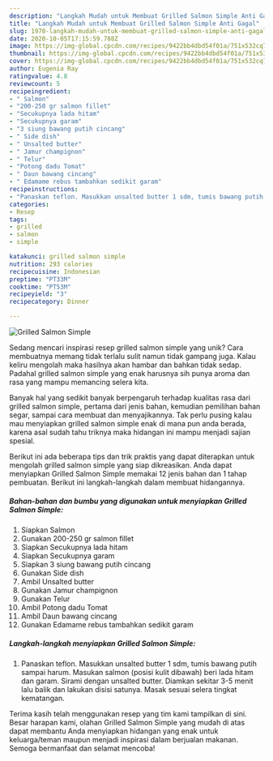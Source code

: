 ```yaml
---
description: "Langkah Mudah untuk Membuat Grilled Salmon Simple Anti Gagal"
title: "Langkah Mudah untuk Membuat Grilled Salmon Simple Anti Gagal"
slug: 1970-langkah-mudah-untuk-membuat-grilled-salmon-simple-anti-gagal
date: 2020-10-05T17:15:59.788Z
image: https://img-global.cpcdn.com/recipes/9422bb4dbd54f01a/751x532cq70/grilled-salmon-simple-foto-resep-utama.jpg
thumbnail: https://img-global.cpcdn.com/recipes/9422bb4dbd54f01a/751x532cq70/grilled-salmon-simple-foto-resep-utama.jpg
cover: https://img-global.cpcdn.com/recipes/9422bb4dbd54f01a/751x532cq70/grilled-salmon-simple-foto-resep-utama.jpg
author: Eugenia Ray
ratingvalue: 4.8
reviewcount: 5
recipeingredient:
- " Salmon"
- "200-250 gr salmon fillet"
- "Secukupnya lada hitam"
- "Secukupnya garam"
- "3 siung bawang putih cincang"
- " Side dish"
- " Unsalted butter"
- " Jamur champignon"
- " Telur"
- "Potong dadu Tomat"
- " Daun bawang cincang"
- " Edamame rebus tambahkan sedikit garam"
recipeinstructions:
- "Panaskan teflon. Masukkan unsalted butter 1 sdm, tumis bawang putih sampai harum. Masukan salmon (posisi kulit dibawah) beri lada hitam dan garam. Sirami dengan unsalted butter. Diamkan sekitar 3-5 menit lalu balik dan lakukan disisi satunya. Masak sesuai selera tingkat kematangan."
categories:
- Resep
tags:
- grilled
- salmon
- simple

katakunci: grilled salmon simple 
nutrition: 293 calories
recipecuisine: Indonesian
preptime: "PT33M"
cooktime: "PT53M"
recipeyield: "3"
recipecategory: Dinner

---
```



![Grilled Salmon Simple](https://img-global.cpcdn.com/recipes/9422bb4dbd54f01a/751x532cq70/grilled-salmon-simple-foto-resep-utama.jpg)

Sedang mencari inspirasi resep grilled salmon simple yang unik? Cara membuatnya memang tidak terlalu sulit namun tidak gampang juga. Kalau keliru mengolah maka hasilnya akan hambar dan bahkan tidak sedap. Padahal grilled salmon simple yang enak harusnya sih punya aroma dan rasa yang mampu memancing selera kita.

Banyak hal yang sedikit banyak berpengaruh terhadap kualitas rasa dari grilled salmon simple, pertama dari jenis bahan, kemudian pemilihan bahan segar, sampai cara membuat dan menyajikannya. Tak perlu pusing kalau mau menyiapkan grilled salmon simple enak di mana pun anda berada, karena asal sudah tahu triknya maka hidangan ini mampu menjadi sajian spesial.




Berikut ini ada beberapa tips dan trik praktis yang dapat diterapkan untuk mengolah grilled salmon simple yang siap dikreasikan. Anda dapat menyiapkan Grilled Salmon Simple memakai 12 jenis bahan dan 1 tahap pembuatan. Berikut ini langkah-langkah dalam membuat hidangannya.

<!--inarticleads1-->

##### Bahan-bahan dan bumbu yang digunakan untuk menyiapkan Grilled Salmon Simple:

1. Siapkan  Salmon
1. Gunakan 200-250 gr salmon fillet
1. Siapkan Secukupnya lada hitam
1. Siapkan Secukupnya garam
1. Siapkan 3 siung bawang putih cincang
1. Gunakan  Side dish
1. Ambil  Unsalted butter
1. Gunakan  Jamur champignon
1. Gunakan  Telur
1. Ambil Potong dadu Tomat
1. Ambil  Daun bawang cincang
1. Gunakan  Edamame rebus tambahkan sedikit garam




<!--inarticleads2-->

##### Langkah-langkah menyiapkan Grilled Salmon Simple:

1. Panaskan teflon. Masukkan unsalted butter 1 sdm, tumis bawang putih sampai harum. Masukan salmon (posisi kulit dibawah) beri lada hitam dan garam. Sirami dengan unsalted butter. Diamkan sekitar 3-5 menit lalu balik dan lakukan disisi satunya. Masak sesuai selera tingkat kematangan.




Terima kasih telah menggunakan resep yang tim kami tampilkan di sini. Besar harapan kami, olahan Grilled Salmon Simple yang mudah di atas dapat membantu Anda menyiapkan hidangan yang enak untuk keluarga/teman maupun menjadi inspirasi dalam berjualan makanan. Semoga bermanfaat dan selamat mencoba!
